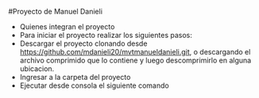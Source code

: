 #Proyecto de Manuel Danieli
- Quienes integran el proyecto
- Para iniciar el proyecto realizar los siguientes pasos:
- Descargar el proyecto clonando desde https://github.com/mdanieli20/mvtmanueldanieli.git, o descargando el archivo comprimido que lo contiene y luego descomprimirlo en alguna ubicacion.
- Ingresar a la carpeta del proyecto
- Ejecutar desde consola el siguiente comando
